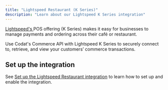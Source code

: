 ```yaml
---
title: "Lightspeed Restaurant (K Series)"
description: "Learn about our Lightspeed K Series integration"
---
```


<p>
  <a
    className="external"
    href="https://www.lightspeedhq.co.uk/blog/lightspeed-restaurant-k-series/"
    target="_blank"
  >
    Lightspeed's
  </a>
  POS offering (K Series) makes it easy for businesses to manage payments and
  ordering across their café or restaurant.
</p>

Use Codat's Commerce API with Lightspeed K Series to securely connect to, retrieve, and view your customers’ commerce transactions.

## Set up the integration

See [Set up the Lightspeed Restaurant integration](/integrations/commerce/lightspeed-k/commerce-lightspeed-k-setup) to learn how to set up and enable the integration.
